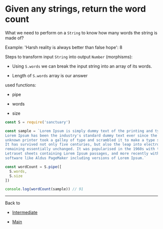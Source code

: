 # Given any strings, return the word count

What we need to perform on a `String` to know how many words the string is made of?

Example: 'Harsh reality is always better than false hope': 8

Steps to transform input `String` into output `Number` (morphisms):

- Using `S.words` we can break the input string into an array of its words.

- Length of `S.words` array is our answer

used functions:

- pipe

- words

- size

```js
const S = require('sanctuary')

const sample = `Lorem Ipsum is simply dummy text of the printing and typesetting industry.
Lorem Ipsum has been the industry's standard dummy text ever since the 1500s, when an 
unknown printer took a galley of type and scrambled it to make a type specimen book.
It has survived not only five centuries, but also the leap into electronic typesetting,
remaining essentially unchanged. It was popularised in the 1960s with the release of 
Letraset sheets containing Lorem Ipsum passages, and more recently with desktop publishing 
software like Aldus PageMaker including versions of Lorem Ipsum.`

const wordCount = S.pipe([
  S.words,
  S.size
])

console.log(wordCount(sample)) // 91
```

----------

Back to

- [Intermediate](README.md)

- [Main](../README.md)
